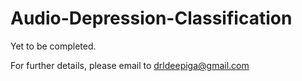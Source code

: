 # Audio-Depression-Classification
Yet to be completed.

For further details, please email to drldeepiga@gmail.com
